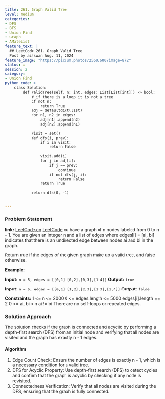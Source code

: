 ```yaml
---
title: 261. Graph Valid Tree
level: medium
categories:
- DFS
- BFS
- Union Find
- Graph
- AMateList
feature_text: |
  ## LeetCode 261. Graph Valid Tree
  Post by ailswan Aug. 11, 2024
feature_image: "https://picsum.photos/2560/600?image=872"
status: ★
session: 2
category:
- Union Find
python_code: >
    class Solution:
        def validTree(self, n: int, edges: List[List[int]]) -> bool:
            # if there is a loop it is not a tree
            if not n:
                return True
            adj = defaultdict(list)
            for n1, n2 in edges:
                adj[n1].append(n2)
                adj[n2].append(n1)

            visit = set()
            def dfs(i, prev):
                if i in visit:
                    return False
                
                visit.add(i)
                for j in adj[i]:
                    if j == prev:
                        continue
                    if not dfs(j, i):
                        return False
                return True
                
            return dfs(0, -1)
         

---
```


### Problem Statement
**link:**
[LeetCode.cn](https://leetcode.cn/problems/graph-valid-tree)
[LeetCode](https://leetcode.com/graph-valid-tree/)
ou have a graph of n nodes labeled from 0 to n - 1. You are given an integer n and a list of edges where edges[i] = [ai, bi] indicates that there is an undirected edge between nodes ai and bi in the graph.

Return true if the edges of the given graph make up a valid tree, and false otherwise.

**Example:**

**Input:** `n = 5, edges = [[0,1],[0,2],[0,3],[1,4]]`
**Output:** `true`

**Input:** `n = 5, edges = [[0,1],[1,2],[2,3],[1,3],[1,4]]`
**Output:** `false`

**Constraints:** 
1 <= n <= 2000
0 <= edges.length <= 5000
edges[i].length == 2
0 <= ai, bi < n
ai != bi
There are no self-loops or repeated edges.
 
### Solution Approach
The solution checks if the graph is connected and acyclic by performing a depth-first search (DFS) from an initial node and verifying that all nodes are visited and the graph has exactly n - 1 edges.

#### Algorithm
1. Edge Count Check: Ensure the number of edges is exactly n - 1, which is a necessary condition for a valid tree.
2. DFS for Acyclic Property: Use depth-first search (DFS) to detect cycles and confirm that the graph is acyclic by checking if any node is revisited.
3. Connectedness Verification: Verify that all nodes are visited during the DFS, ensuring that the graph is fully connected.